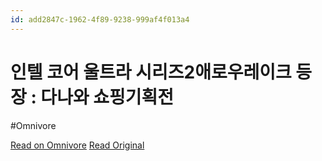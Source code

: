 ```yaml
---
id: add2847c-1962-4f89-9238-999af4f013a4
---
```


# 인텔 코어 울트라 시리즈2애로우레이크 등장 : 다나와 쇼핑기획전
#Omnivore

[Read on Omnivore](https://omnivore.app/me/https-plan-danawa-com-mobile-info-n-plan-seq-10766-192b20a08cf)
[Read Original](https://plan.danawa.com/mobile/info/?nPlanSeq=10766)

